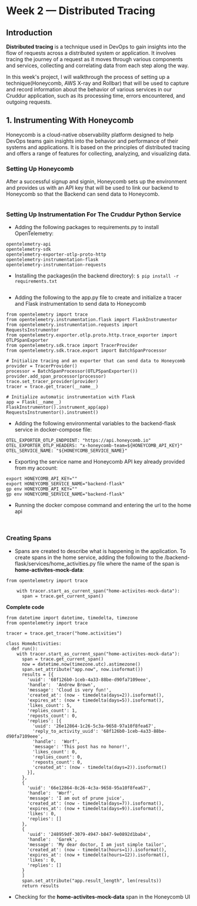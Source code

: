 # Week 2 — Distributed Tracing

## Introduction

**Distributed tracing** is a technique used in DevOps to gain insights into the flow of requests across a distributed system or application. It involves tracing the journey of a request as it moves through various components and services, collecting and correlating data from each step along the way.

In this week's project, I will walkthrough the process of setting up a technique(Honeycomb, AWS X-ray and Rollbar) that will be used to capture and record information about the behavior of various services in our Cruddur application, such as its processing time, errors encountered, and outgoing requests.

## 1. Instrumenting With Honeycomb

Honeycomb is a cloud-native observability platform designed to help DevOps teams gain insights into the behavior and performance of their systems and applications. It is based on the principles of distributed tracing and offers a range of features for collecting, analyzing, and visualizing data.

### Setting Up Honeycomb

After a successful signup and signin, Honeycomb sets up the environment and provides us with an API key that will be used to link our backend to Honeycomb so that the Backend can send data to Honeycomb. 

![]()

### Setting Up Instrumentation For The Cruddur Python Service

- Adding the following packages to requirements.py to install OpenTelemetry:
```
opentelemetry-api 
opentelemetry-sdk 
opentelemetry-exporter-otlp-proto-http 
opentelemetry-instrumentation-flask 
opentelemetry-instrumentation-requests
```
- Installing the packages(in the backend directory): `$ pip install -r requirements.txt`

![]()

- Adding the following to the app.py file to create and initialize a tracer and Flask instrumentation to send data to Honeycomb
```
from opentelemetry import trace
from opentelemetry.instrumentation.flask import FlaskInstrumentor
from opentelemetry.instrumentation.requests import RequestsInstrumentor
from opentelemetry.exporter.otlp.proto.http.trace_exporter import OTLPSpanExporter
from opentelemetry.sdk.trace import TracerProvider
from opentelemetry.sdk.trace.export import BatchSpanProcessor

# Initialize tracing and an exporter that can send data to Honeycomb
provider = TracerProvider()
processor = BatchSpanProcessor(OTLPSpanExporter())
provider.add_span_processor(processor)
trace.set_tracer_provider(provider)
tracer = trace.get_tracer(__name__)

# Initialize automatic instrumentation with Flask
app = Flask(__name__)
FlaskInstrumentor().instrument_app(app)
RequestsInstrumentor().instrument()
```

- Adding the following environmental variables to the backend-flask service in docker-compose file:
```
OTEL_EXPORTER_OTLP_ENDPOINT: "https://api.honeycomb.io"
OTEL_EXPORTER_OTLP_HEADERS: "x-honeycomb-team=${HONEYCOMB_API_KEY}"
OTEL_SERVICE_NAME: "${HONEYCOMB_SERVICE_NAME}"
```

- Exporting the service name and Honeycomb API key already provided from my account:

```
export HONEYCOMB_API_KEY=""
export HONEYCOMB_SERVICE_NAME="backend-flask"
gp env HONEYCOMB_API_KEY=""
gp env HONEYCOMB_SERVICE_NAME="backend-flask"
```

- Running the docker compose command and entering the url to the home api

![]()
![]()

### Creating Spans

-  Spans are created to describe what is happening in the application. To create spans in the home service, adding the following to the /backend-flask/services/home_activities.py file where the name of the span is **home-activites-mock-data**:
```
from opentelemetry import trace

    with tracer.start_as_current_span("home-activites-mock-data"):
      span = trace.get_current_span()

```

**Complete code**
```
from datetime import datetime, timedelta, timezone
from opentelemetry import trace

tracer = trace.get_tracer("home.activities")

class HomeActivities:
  def run():
    with tracer.start_as_current_span("home-activites-mock-data"):
      span = trace.get_current_span()
      now = datetime.now(timezone.utc).astimezone()
      span.set_attribute("app.now", now.isoformat())
      results = [{
        'uuid': '68f126b0-1ceb-4a33-88be-d90fa7109eee',
        'handle':  'Andrew Brown',
        'message': 'Cloud is very fun!',
        'created_at': (now - timedelta(days=2)).isoformat(),
        'expires_at': (now + timedelta(days=5)).isoformat(),
        'likes_count': 5,
        'replies_count': 1,
        'reposts_count': 0,
        'replies': [{
          'uuid': '26e12864-1c26-5c3a-9658-97a10f8fea67',
          'reply_to_activity_uuid': '68f126b0-1ceb-4a33-88be-d90fa7109eee',
          'handle':  'Worf',
          'message': 'This post has no honor!',
          'likes_count': 0,
          'replies_count': 0,
          'reposts_count': 0,
          'created_at': (now - timedelta(days=2)).isoformat()
        }],
      },
      {
        'uuid': '66e12864-8c26-4c3a-9658-95a10f8fea67',
        'handle':  'Worf',
        'message': 'I am out of prune juice',
        'created_at': (now - timedelta(days=7)).isoformat(),
        'expires_at': (now + timedelta(days=9)).isoformat(),
        'likes': 0,
        'replies': []
      },
      {
        'uuid': '248959df-3079-4947-b847-9e0892d1bab4',
        'handle':  'Garek',
        'message': 'My dear doctor, I am just simple tailor',
        'created_at': (now - timedelta(hours=1)).isoformat(),
        'expires_at': (now + timedelta(hours=12)).isoformat(),
        'likes': 0,
        'replies': []
      }
      ]
      span.set_attribute("app.result_length", len(results))
      return results
 ```
 
- Checking for the **home-activites-mock-data** span in the Honeycomb UI

![]()


 
 
 
 
 
 
 
 
 
 
 
 
 
 
 
 
 
 




